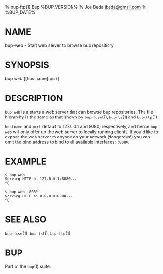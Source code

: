 % bup-ftp(1) Bup %BUP_VERSION%
% Joe Beda <jbeda@gmail.com>
% %BUP_DATE%

# NAME

bup-web - Start web server to browse bup repositiory

# SYNOPSIS

bup web [[hostname]:port]

# DESCRIPTION

`bup web` is a starts a web server that can browse bup repositories. The file
hierarchy is the same as that shown by `bup-fuse`(1), `bup-ls`(1) and
`bup-ftp`(1).

`hostname` and `port` default to 127.0.0.1 and 8080, respectively, and hence
`bup web` will only offer up the web server to locally running clients. If
you'd like to expose the web server to anyone on your network (dangerous!) you
can omit the bind address to bind to all available interfaces: `:8080`.

# EXAMPLE

    $ bup web
    Serving HTTP on 127.0.0.1:8080...
    ^C

    $ bup web :8080
    Serving HTTP on 0.0.0.0:8080...
    ^C


# SEE ALSO

`bup-fuse`(1), `bup-ls`(1), `bup-ftp`(1)


# BUP

Part of the `bup`(1) suite.
